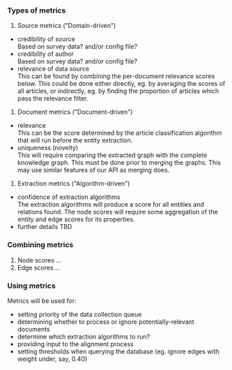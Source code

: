 ### Types of metrics

1. Source metrics ("Domain-driven")
  * credibility of source  
    Based on survey data?  and/or config file?
  * credibility of author  
    Based on survey data?  and/or config file?
  * relevance of data source  
    This can be found by combining the per-document relevance scores below.  This could be done either directly, eg. by averaging the scores of all articles, or indirectly, eg. by finding the proportion of articles which pass the relevance filter.
1. Document metrics ("Document-driven")
  * relevance  
    This can be the score determined by the article classification algorithm that will run before the entity extraction.
  * uniqueness (novelty)  
    This will require comparing the extracted graph with the complete knowledge graph.  This must be done prior to merging the graphs.  This may use similar features of our API as merging does.
1. Extraction metrics ("Algorithm-driven")
  * confidence of extraction algorithms  
    The extraction algorithms will produce a score for all entities and relations found.  The node scores will require some aggregation of the entity and edge scores for its properties.
  * further details TBD

### Combining metrics
1. Node scores ...
1. Edge scores ...

### Using metrics

Metrics will be used for:

* setting priority of the data collection queue
* determining whether to process or ignore potentially-relevant documents
* determine which extraction algorithms to run?
* providing input to the alignment process
* setting thresholds when querying the database (eg. ignore edges with weight under, say, 0.40)